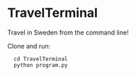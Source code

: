 TravelTerminal
==============

Travel in Sweden from the command line!

Clone and run:
      
      cd TravelTerminal
      python program.py
